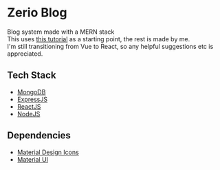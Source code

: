 # Zerio Blog

Blog system made with a MERN stack<br>
This uses [this tutorial](https://www.mongodb.com/languages/mern-stack-tutorial) as a starting point, the rest is made by me.<br>
I'm still transitioning from Vue to React, so any helpful suggestions etc is appreciated.

## Tech Stack

- [MongoDB](https://mongodb.com/)
- [ExpressJS](https://expressjs.com/)
- [ReactJS](https://reactjs.org/)
- [NodeJS](https://nodejs.org/)

## Dependencies

- [Material Design Icons](https://materialdesignicons.com/)
- [Material UI](https://mui.com/)
